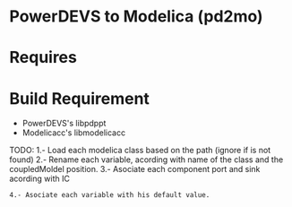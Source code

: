 PowerDEVS to Modelica (pd2mo)
=============================

Requires
========

Build Requirement
=================
 * PowerDEVS's libpdppt 
 * Modelicacc's libmodelicacc


TODO:
	1.- Load each modelica class based on the path (ignore if is not found)
	2.- Rename each variable, acording with name of the class and the coupledMoldel position.
	3.- Asociate each component port and sink acording with IC
	
	4.- Asociate each variable with his default value.
	

